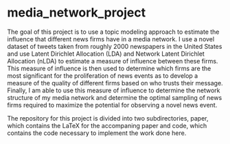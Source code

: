 media_network_project
=====================

The goal of this project is to use a topic modeling approach to estimate the influence that different news firms have in a media network.  I use a novel dataset of tweets taken from roughly 2000 newspapers in the United States and use Latent Dirichlet Allocation (LDA) and Network Latent Dirichlet Allocation (nLDA) to estimate a measure of influence between these firms.  This measure of influence is then used to determine which firms are the most significant for the proliferation of news events as to develop a measure of the quality of different firms based on who trusts their message.  Finally, I am able to use this measure of influence to determine the network structure of my media network and determine the optimal sampling of news firms required to maximize the potential for observing a novel news event.

The repository for this project is divided into two subdirectories, paper, which contains the LaTeX for the accompaning paper and code, which contains the code necessary to implement the work done here.

